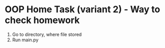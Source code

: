 # OOP Home Task (variant 2) - Way to check homework
1. Go to directory, where file stored
2. Run main.py

